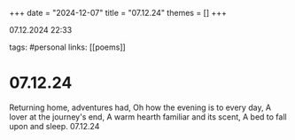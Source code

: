 +++
date = "2024-12-07"
title = "07.12.24"
themes = []
+++

07.12.2024 22:33

tags: #personal
links: [[poems]]

# 07.12.24

Returning home, adventures had,
Oh how the evening is to every day,
A lover at the journey's end,
A warm hearth familiar and its scent,
A bed to fall upon and sleep.
07.12.24

